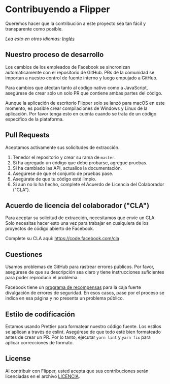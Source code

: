 # Contribuyendo a Flipper

Queremos hacer que la contribución a este proyecto sea tan fácil y transparente como
posible.

*Lea esto en otros idiomas: [Inglés](CONTRIBUTING.md)*

## Nuestro proceso de desarrollo

Los cambios de los empleados de Facebook se sincronizan automáticamente con el repositorio de GitHub.
PRs de la comunidad se importan a nuestro control de fuente interno y luego
empujado a GitHub.

Para cambios que afectan tanto al código nativo como a JavaScript, asegúrese de crear solo
un solo PR que contiene ambas partes del código.

Aunque la aplicación de escritorio Flipper solo se lanzó para macOS en este momento, es
posible crear compilaciones de Windows y Linux de la aplicación. Por favor tenga esto en cuenta
cuando se trata de un código específico de la plataforma.

## Pull Requests

Aceptamos activamente sus solicitudes de extracción.

1. Tenedor el repositorio y crear su rama de `master`.
2. Si ha agregado un código que debe probarse, agregue pruebas.
3. Si ha cambiado las API, actualice la documentación.
4. Asegúrese de que el conjunto de pruebas pase.
5. Asegúrate de que tu código esté limpio.
6. Si aún no lo ha hecho, complete el Acuerdo de Licencia del Colaborador ("CLA").

## Acuerdo de licencia del colaborador ("CLA")

Para aceptar su solicitud de extracción, necesitamos que envíe un CLA. Solo necesitas
hacer esto una vez para trabajar en cualquiera de los proyectos de código abierto de Facebook.

Complete su CLA aquí: <https://code.facebook.com/cla>

## Cuestiones

Usamos problemas de GitHub para rastrear errores públicos. Por favor, asegúrese de que su descripción sea
claro y tiene instrucciones suficientes para poder reproducir el problema.

Facebook tiene un [programa de recompensas](https://www.facebook.com/whitehat/) para la caja fuerte
divulgación de errores de seguridad. En esos casos, pase por el proceso
se indica en esa página y no presenta un problema público.

## Estilo de codificación

Estamos usando Prettier para formatear nuestro código fuente. Los estilos se aplican a través de
eslint. Asegúrese de que todo esté bien formateado antes de crear un PR. Por lo tanto,
ejecutar `yarn lint` y `yarn fix` para aplicar correcciones de formato.

## License

Al contribuir con Flipper, usted acepta que sus contribuciones serán licenciadas
en el archivo [LICENCIA](./LICENCIA).